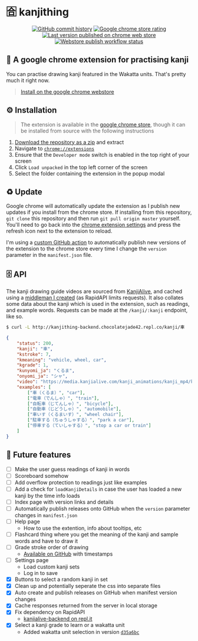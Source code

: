 
# :u5408: kanjithing
<div align="center">
    <a href="https://github.com/aiden2480/kanjithing/commits"><img src="https://img.shields.io/github/last-commit/aiden2480/kanjithing?color=red" title="GitHub commit history" /></a>
    <a href="https://chrome.google.com/webstore/detail/kanjithing/nccfelhkfpbnefflolffkclhenplhiab/reviews"><img src="https://img.shields.io/chrome-web-store/rating/nccfelhkfpbnefflolffkclhenplhiab?color=orange" title="Google chrome store rating" /></a>
    <a href="https://chrome.google.com/webstore/detail/kanjithing/nccfelhkfpbnefflolffkclhenplhiab"><img src="https://img.shields.io/chrome-web-store/v/nccfelhkfpbnefflolffkclhenplhiab?color=yellow" title="Last version published on chrome web store" /></a>
    <a href="https://github.com/aiden2480/kanjithing/actions/workflows/updatewebstore.yml"><img src="https://img.shields.io/github/workflow/status/aiden2480/kanjithing/Publish%20to%20chrome%20webstore?label=Publish%20workflow&color=green" title="Webstore publish workflow status" /></a>
</div>

## :shrug: A google chrome extension for practising kanji
You can practise drawing kanji featured in the Wakatta units. That's pretty much it right now.
> [Install on the google chrome webstore](https://chrome.google.com/webstore/detail/kanjithing/nccfelhkfpbnefflolffkclhenplhiab)

## :gear: Installation
> The extension is available in the [google chrome store](https://chrome.google.com/webstore/detail/nccfelhkfpbnefflolffkclhenplhiab), though it can be installed from source with the following instructions

1. [Download the repository as a zip](https://github.com/aiden2480/kanjithing/zipball/main) and extract
2. Navigate to [`chrome://extensions`](chrome://extensions)
3. Ensure that the `Developer mode` switch is enabled in the top right of your screen
4. Click `Load unpacked` in the top left corner of the screen
5. Select the folder containing the extension in the popup modal

## :recycle: Update
Google chrome will automatically update the extension as I publish new updates if you install from the chrome store.
If installing from this repository, `git clone` this repository and then run `git pull origin master` yourself.
You'll need to go back into the [chrome extension settings](chrome://extensions) and press the refresh icon next to the extension to reload.

I'm using a [custom GitHub action](.github/workflows/updatewebstore.yml) to automatically publish new versions of the extension to the chrome store every time I change the `version` parameter in the `manifest.json` file.

## :file_cabinet: API
The kanji drawing guide videos are sourced from [KanjiAlive](https://app.kanjialive.com/api/docs), and cached using a [middleman I created](https://replit.com/@chocolatejade42/kanjithing-backend) (as RapidAPI limits requests).
It also collates some data about the kanji which is used in the extension, such as readings, and example words.
Requests can be made at the `/kanji/:kanji` endpoint, like so.

```bash
$ curl -L http://kanjithing-backend.chocolatejade42.repl.co/kanji/車
```
```json
{
    "status": 200,
    "kanji": "車",
    "kstroke": 7,
    "kmeaning": "vehicle, wheel, car",
    "kgrade": 1,
    "kunyomi_ja": "くるま",
    "onyomi_ja": "シャ",
    "video": "https://media.kanjialive.com/kanji_animations/kanji_mp4/kuruma_00.mp4",
    "examples": [
        ["車（くるま）", "car"],
        ["電車（でんしゃ）", "train"],
        ["自転車（じてんしゃ）", "bicycle"],
        ["自動車（じどうしゃ）", "automobile"],
        ["車いす（くるまいす）", "wheel chair"],
        ["駐車する（ちゅうしゃする）", "park a car"],
        ["停車する（ていしゃする）", "stop a car or train"]
    ]
}
```

## :memo: Future features
- [ ] Make the user guess readings of kanji in words
- [ ] Scoreboard somehow
- [ ] Add overflow protection to readings just like examples
- [ ] Add a check for `loadKanjiDetails` in case the user has loaded a new kanji by the time info loads
- [ ] Index page with version links and details
- [ ] Automatically publish releases onto GitHub when the `version` parameter changes in `manifest.json`
- [ ] Help page
    - How to use the extention, info about tooltips, etc
- [ ] Flashcard thing where you get the meaning of the kanji and sample words and have to draw it
- [ ] Grade stroke order of drawing
    - [Available on GitHub](https://github.com/kanjialive/kanji-data-media/blob/master/kanji-animations/stroke_timings) with timestamps
- [ ] Settings page
    - Load custom kanji sets
    - Log in to save 
- [x] Buttons to select a random kanji in set
- [x] Clean up and potentially seperate the css into separate files
- [x] Auto create and publish releases on GitHub when manifest version changes
- [x] Cache responses returned from the server in local storage
- [x] Fix dependency on RapidAPI
    - [kanjialive-backend on repl.it](https://replit.com/@chocolatejade42/kanjithing-backend)
- [x] Select a kanji grade to learn or a wakatta unit
    - Added wakatta unit selection in version [`d35a6bc`](https://github.com/aiden2480/kanjithing/commit/d35a6bc)
